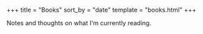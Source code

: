 +++
title = "Books"
sort_by = "date"
template = "books.html"
+++

Notes and thoughts on what I'm currently reading.
